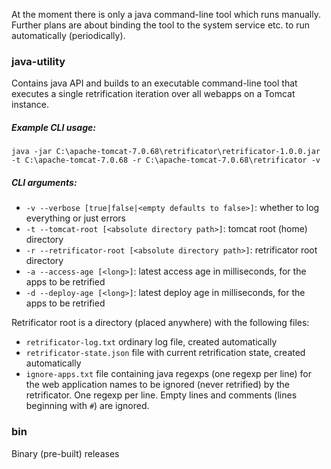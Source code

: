 At the moment there is only a java command-line tool which runs manually.
Further plans are about binding the tool to the system service etc. to run automatically (periodically).

### java-utility
Contains java API and builds to an executable command-line tool that executes a single retrification iteration over all webapps on a Tomcat instance.

##### Example CLI usage:
`java -jar C:\apache-tomcat-7.0.68\retrificator\retrificator-1.0.0.jar -t C:\apache-tomcat-7.0.68 -r C:\apache-tomcat-7.0.68\retrificator -v`

##### CLI arguments:
- `-v --verbose [true|false|<empty defaults to false>]`: whether to log everything or just errors
- `-t --tomcat-root [<absolute directory path>]`: tomcat root (home) directory
- `-r --retrificator-root [<absolute directory path>]`: retrificator root directory
- `-a --access-age [<long>]`: latest access age in milliseconds, for the apps to be retrified
- `-d --deploy-age [<long>]`: latest deploy age in milliseconds, for the apps to be retrified

Retrificator root is a directory (placed anywhere) with the following files:
- `retrificator-log.txt` ordinary log file, created automatically
- `retrificator-state.json` file with current retrification state, created automatically
- `ignore-apps.txt` file containing java regexps (one regexp per line) for the web application names to be ignored (never retrified) by the retrificator. One regexp per line. Empty lines and comments (lines beginning with `#`) are ignored.

### bin
Binary (pre-built) releases

